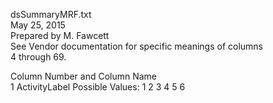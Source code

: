 dsSummaryMRF.txt	
May 25, 2015	
Prepared by M. Fawcett	
See Vendor documentation for specific meanings of columns	
4 through 69.	
	
Column Number and Column Name	
1                ActivityLabel	Possible Values:  1
	2
	3
	4
	5
	6
